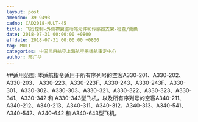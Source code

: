 ```yaml
---
layout: post
amendno: 39-9493
cadno: CAD2018-MULT-45
title: 飞行控制-外侧襟翼驱动站元件和传感器支架-检查/更换
date: 2018-07-31 00:00:00 +0800
effdate: 2018-07-31 00:00:00 +0800
tag: MULT
categories: 中国民用航空上海航空器适航审定中心
author: 邢广华
---
```


##适用范围:
本适航指令适用于所有序列号的空客A330-201、A330-202、A330-203、 A330-223、A330-223F、A330-243、A330-243F、A330-301、A330-302、A330-303、A330-321、A330-322、A330-323、A330-341、A330-342 和 A330-343型飞机，以及所有序列号的空客A340-211、A340-212、A340-213、A340-311、A340-312、A340-313、A340-541、A340-542、A340-642 和 A340-643型飞机。

